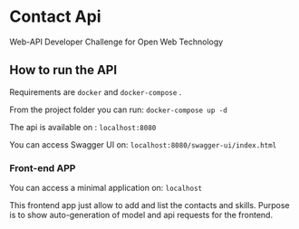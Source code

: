 # Contact Api
Web-API Developer Challenge for Open Web Technology

## How to run the API

Requirements are `docker` and `docker-compose` .

From the project folder you can run:
```docker-compose up -d```

The api is available on : `localhost:8080`

You can access Swagger UI on:
```localhost:8080/swagger-ui/index.html```

### Front-end APP

You can access a minimal application on:
```localhost```

This frontend app just allow to add and list the contacts and skills.
Purpose is to show auto-generation of model and api requests for the frontend.